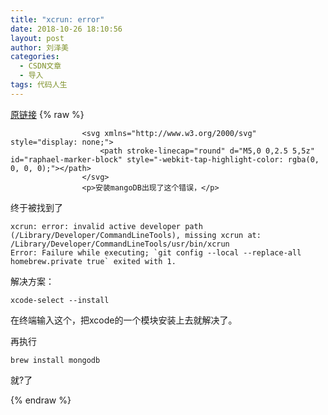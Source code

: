 ```yaml
---
title: "xcrun: error"
date: 2018-10-26 18:10:56
layout: post
author: 刘泽美
categories:
  - CSDN文章
  - 导入
tags: 代码人生
---
```


[原链接](https://blog.csdn.net/weixin_41884153/article/details/83418993)
{% raw %}

                    <svg xmlns="http://www.w3.org/2000/svg" style="display: none;">
                        <path stroke-linecap="round" d="M5,0 0,2.5 5,5z" id="raphael-marker-block" style="-webkit-tap-highlight-color: rgba(0, 0, 0, 0);"></path>
                    </svg>
                    <p>安装mangoDB出现了这个错误，</p> 
<p>终于被找到了</p> 
<pre><code class="prism language-s">xcrun: error: invalid active developer path (/Library/Developer/CommandLineTools), missing xcrun at: /Library/Developer/CommandLineTools/usr/bin/xcrun
Error: Failure while executing; `git config --local --replace-all homebrew.private true` exited with 1.
</code></pre> 
<p>解决方案：</p> 
<pre><code class="prism language-s">xcode-select --install
</code></pre> 
<p>在终端输入这个，把xcode的一个模块安装上去就解决了。</p> 
<p>再执行</p> 
<pre><code class="prism language-s">brew install mongodb
</code></pre> 
<p>就?了</p>
                
{% endraw %}
